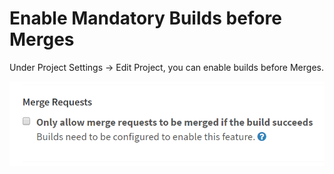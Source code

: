 # Enable Mandatory Builds before Merges

Under Project Settings -> Edit Project, you can enable
builds before Merges.

![Builds before merges](/images/enable-builds-before-merges.png)
